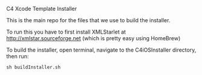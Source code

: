 C4 Xcode Template Installer

This is the main repo for the files that we use to build the installer.

To run this you have to first install XMLStarlet at http://xmlstar.sourceforge.net (which is pretty easy using HomeBrew)

To build the installer, open terminal, navigate to the C4iOSInstaller directory, then run:

```
sh buildInstaller.sh
```